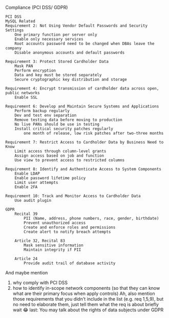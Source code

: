 Compliance (PCI DSS/ GDPR)

    PCI DSS
    MySQL Related
    Requirement 2: Not Using Vendor Default Passwords and Security Settings
        One primary function per server only
        Enable only necessary services
        Root accounts password need to be changed when DBAs leave the company
        Disable anonymous accounts and default passwords

    Requirement 3: Protect Stored Cardholder Data
        Mask PAN
        Perform encryption
        Data and key must be stored separately
        Secure cryptographic key distribution and storage

    Requirement 4: Encrypt transmission of cardholder data across open, public networks
        Enable SSL

    Requirement 6: Develop and Maintain Secure Systems and Applications
        Perform backup regularly
        Dev and test env separation
        Remove testing data before moving to production
        No live PANs should be use in testing
        Install critical security patches regularly
            one month of release, low risk patches after two-three months

    Requirement 7: Restrict Access to Cardholder Data by Business Need to Know
        Limit access through column-level grants
        Assign access based on job and function
        Use view to prevent access to restricted columns

    Requirement 8: Identify and Authenticate Access to System Components
        Enable LDAP
        Enable password lifetime policy
        Limit user attempts
        Enable 2FA

    Requirement 10: Track and Monitor Access to Cardholder Data
        Use audit plugin

    GDPR
        Recital 39
            PII (Name, address, phone numbers, race, gender, birthdate)
            Prevent unauthorized access
            Create and enforce roles and permissions
            Create alert to notify breach attempts

        Article 32, Recital 83
            Mask sensitive information
            Maintain integrity if PII

        Article 24
            Provide audit trail of database activity

And maybe mention 
1. why comply with PCI DSS
2. how to identify in-scope network components (so that they can know what are their primary focus when apply controls)
Ah, also mention those requirements that you didn't include in the list (e.g. req 1,5,9), but no need to elaborate them, just tell them what the req is about briefly
wait 😂 last:
You may talk about the rights of data subjects under GDPR